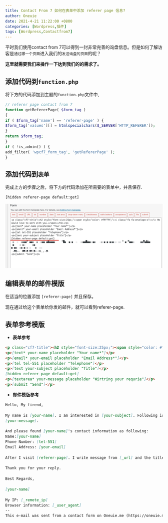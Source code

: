 ```yaml
---
title: Contact From 7 如何在表单中添加 referer page 信息?
author: Oneuie
date: 2021-4-21 11:22:00 +0800
categories: [Wordpress,插件]
tags: [Wordpress,Contactfrom7]
---
```


平时我们使用contact from 7可以得到一封非常完善的询盘信息。但是如何了解访客是`通过哪一个页面`进入我们的`发送询盘的页面`的呢？

**这里就需要我们来操作一下达到我们的的需求了。**

## 添加代码到`function.php`

将下方的代码添加到主题的`function.php`文件中,

```php
// referer page contact from 7
function getRefererPage( $form_tag )
{
if ( $form_tag['name'] == 'referer-page' ) {
$form_tag['values'][] = htmlspecialchars($_SERVER['HTTP_REFERER']);
}
return $form_tag;
}
if ( !is_admin() ) {
add_filter( 'wpcf7_form_tag', 'getRefererPage' );
}
```
## 添加代码到`表单`

完成上方的步骤之后，将下方的代码添加在所需要的表单中，并且保存.

```
[hidden referer-page default:get]
```

![Contactfrom7](/assets/img/post/contact%20from%207.jpg)

## 编辑表单的邮件模版

在适当的位置添加 `[referer-page]` 并且保存。

现在通过给这个表单给你发的邮件，就可以看到referer-page. 

## 表单参考模版

- **表单参考**

```markdown
<p class="cf7-title"><h2 style="font-size:25px;"><span style="color: #ffffff;"><i class="fa fa-envelope-o"></i> We would love to work with you.</span></h2></p>
<p>[text* your-name placeholder "Your name*"]</p>
<p>[email* your-email placeholder "Email Address*"]</p>
<p>[tel tel-551 placeholder "Telephone"]</p>
<p>[text your-subject placeholder "Title"]</p>
[hidden referer-page default:get]
<p>[textarea* your-message placeholder "Wirtring your requrie"]</p>
<p>[submit "Send"]</p>
```
- **邮件模版参考**

```markdown
Hello, My firend,

My name is [your-name]. I am interested in [your-subject]. Following is my detail require:
[your-message].

And please found [your-name]'s contact information as following:
Name:[your-name]
Phone Number: [tel-551]
Email Address: [your-email]

After I visit [referer-page]. I write message from [_url] and the title is [_post_title].

Thank you for your reply.

Best Regards,

[your-name]

My IP: [_remote_ip]
Browser information: [_user_agent]
-- 
This e-mail was sent from a contact form on Oneuie.me (https://oneuie.me)
```